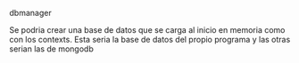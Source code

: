 dbmanager

Se podria crear una base de datos que se carga al inicio en memoria como con los contexts. Esta seria la base de datos del propio programa y las otras serian las de mongodb